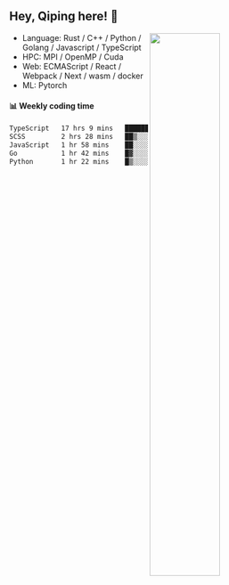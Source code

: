 

## Hey, Qiping here! :wave:

[<img align="right" width="50%" src="https://github-readme-stats.vercel.app/api?username=ppppqp&theme=dark&show_icons=true">](https://metrics.lecoq.io/ppppqp?template=classic)



-   Language: Rust / C++ / Python / Golang / Javascript / TypeScript
-   HPC: MPI / OpenMP / Cuda
-   Web: ECMAScript / React / Webpack / Next / wasm / docker
-   ML: Pytorch



#### :bar_chart: Weekly coding time

<!--START_SECTION:waka-->

```txt
TypeScript   17 hrs 9 mins   ████████████████▒░░░░░░░░   65.56 %
SCSS         2 hrs 28 mins   ██▒░░░░░░░░░░░░░░░░░░░░░░   09.47 %
JavaScript   1 hr 58 mins    ██░░░░░░░░░░░░░░░░░░░░░░░   07.52 %
Go           1 hr 42 mins    █▓░░░░░░░░░░░░░░░░░░░░░░░   06.50 %
Python       1 hr 22 mins    █▒░░░░░░░░░░░░░░░░░░░░░░░   05.27 %
```

<!--END_SECTION:waka-->
